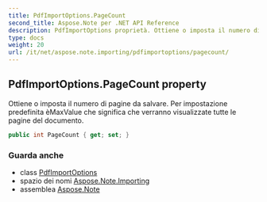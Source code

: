 ```yaml
---
title: PdfImportOptions.PageCount
second_title: Aspose.Note per .NET API Reference
description: PdfImportOptions proprietà. Ottiene o imposta il numero di pagine da salvare. Per impostazione predefinita èMaxValue che significa che verranno visualizzate tutte le pagine del documento.
type: docs
weight: 20
url: /it/net/aspose.note.importing/pdfimportoptions/pagecount/
---
```

## PdfImportOptions.PageCount property

Ottiene o imposta il numero di pagine da salvare. Per impostazione predefinita èMaxValue che significa che verranno visualizzate tutte le pagine del documento.

```csharp
public int PageCount { get; set; }
```

### Guarda anche

* class [PdfImportOptions](../)
* spazio dei nomi [Aspose.Note.Importing](../../pdfimportoptions/)
* assemblea [Aspose.Note](../../../)


